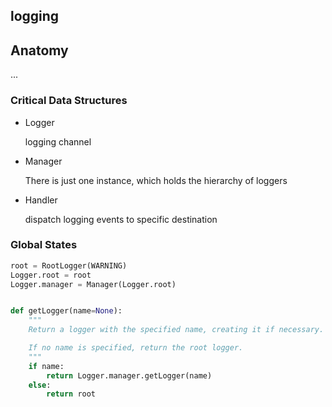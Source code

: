 logging
----

## Anatomy
...

### Critical Data Structures

* Logger

    logging channel

* Manager

    There is just one instance, which holds the hierarchy of loggers

* Handler

    dispatch logging events to specific destination



### Global States

``` python
root = RootLogger(WARNING)
Logger.root = root
Logger.manager = Manager(Logger.root)


def getLogger(name=None):
    """
    Return a logger with the specified name, creating it if necessary.

    If no name is specified, return the root logger.
    """
    if name:
        return Logger.manager.getLogger(name)
    else:
        return root
```
